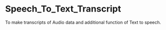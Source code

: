# Speech_To_Text_Transcript
To make transcripts of Audio data and additional function of Text to speech.
